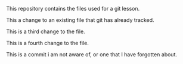 This repository contains the files used for a git lesson.

This a change to an existing file that git has already tracked.

This is a third change to the file.

This is a fourth change to the file.

This is a commit i am not aware of, or one that I have forgotten about.
